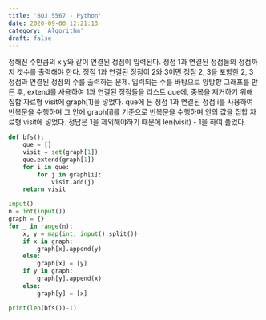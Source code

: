 ```yaml
---
title: 'BOJ 5567 - Python'
date: 2020-09-06 12:21:13
category: 'Algorithm'
draft: false
---
```

정해진 수만큼의 x y와 같이 연결된 정점이 입력된다. 정점 1과 연결된 정점들의 정점까지 갯수를 출력해야 한다. 정점 1과 연결된 정점이 2와 3이면 정점 2, 3을 포함한 2, 3 정점과 연결된 정점의 수를 출력하는 문제. 입력되는 수를 바탕으로 양방향 그래프를 만든 후, extend를 사용하여 1과 연결된 정점들을 리스트 que에, 중복을 제거하기 위해 집합 자료형 visit에 graph[1]을 넣었다. que에 든 정점 1과 연결된 정점 i를 사용하여 반복문을 수행하며 그 안에 graph[i]를 기준으로 반복문을 수행하며 안의 값을 집합 자료형 visit에 넣었다. 정답은 1을 제외해야하기 때문에 len(visit) - 1을 하여 풀었다.
```python
def bfs():
    que = []
    visit = set(graph[1])
    que.extend(graph[1])
    for i in que:
        for j in graph[i]:
            visit.add(j)
    return visit

input()
n = int(input())
graph = {}
for _ in range(n):
    x, y = map(int, input().split())
    if x in graph:
        graph[x].append(y)
    else:
        graph[x] = [y]
    if y in graph:
        graph[y].append(x)
    else:
        graph[y] = [x]

print(len(bfs())-1)

```